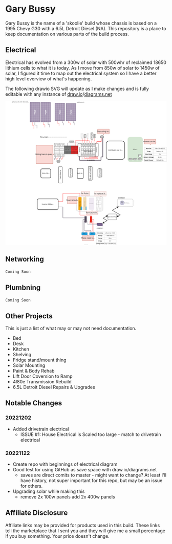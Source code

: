 # Gary Bussy
Gary Bussy is the name of a 'skoolie' build whose chassis is based on a 1995 Chevy G30 with a 6.5L Detroit Diesel (NA). This repository is a place to keep documentation on various parts of the build process.

## Electrical

Electrical has evolved from a 300w of solar with 500whr of reclaimed 18650 lithium cells to what it is today. As I move from 850w of solar to 1450w of solar, I figured it time to map out the electrical system so I have a better high level overview of what's happening. 

The following drawio SVG will update as I make changes and is fully editable with any instance of [draw.io](https://draw.io)/[diagrams.net](https://diagrams.net)

![](gary-bussy-electrical.drawio.svg)

## Networking

`Coming Soon`


## Plumbning

`Coming Soon`

## Other Projects

This is just a list of what may or may not need documentation.

- Bed
- Desk
- Kitchen
- Shelving
- Fridge stand/mount thing
- Solar Mounting
- Paint & Body Rehab
- Lift Door Coversion to Ramp
- 4l80e Transmission Rebuild
- 6.5L Detroit Diesel Repairs & Upgrades


## Notable Changes

### 20221202
- Added drivetrain electrical
    - ISSUE #1: House Electrical is Scaled too large - match to drivetrain electrical

### 20221122 
- Create repo with beginnings of electrical diagram
- Good test for using GitHub as save space with draw.io/diagrams.net
    - saves are direct comits to master - might want to change? At least I'll have history, not super important for this repo, but may be an issue for others.
- Upgrading solar while making this 
    - remove 2x 100w panels add 2x 400w panels


## Affiliate Disclosure

Affiliate links may be provided for products used in this build. These links tell the marketplace that I sent you and they will give me a small percentage if you buy something. Your price doesn't change.

